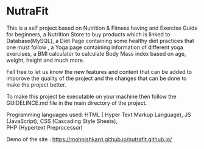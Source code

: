 # NutraFit

This is a self project based on Nutrition & Fitness having and Exercise Guide for beginners, a  Nutrition Store to buy products which is linked to Database(MySQL), a Diet Page containing some healthy diet practices that one must follow , a Yoga page containing information of different yoga exercises, a BMI calculator to calculate Body Mass index based on age, weight, height and much more. 

Fell free to let us know the new features and content that can be added to imporove the quality of the project and the changes that can be done to make the project better.
                                                                                                                                                                                                                    
To make this project be executable on your machine then follow the GUIDELINCE.md file in the main directory of the project.

Programming languages used:
HTML ( Hyper Text Markup Language), 
JS   (JavaScript), 
CSS  (Cascading Style Sheets),   
PHP  (Hypertext Preprocessor)

Demo of the site : https://mohnishkarri.github.io/nutrafit.github.io/
